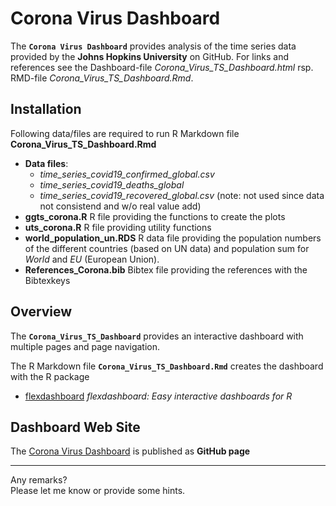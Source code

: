 
<!-- README.md is generated from README.Rmd. Please edit that file -->

# Corona Virus Dashboard

The **`Corona Virus Dashboard`** provides analysis of the time series
data provided by the **Johns Hopkins University** on GitHub. For links
and references see the Dashboard-file
*Corona\_Virus\_TS\_Dashboard.html* rsp. RMD-file
*Corona\_Virus\_TS\_Dashboard.Rmd*.

## Installation

Following data/files are required to run R Markdown file
**Corona\_Virus\_TS\_Dashboard.Rmd**

  - **Data files**:
      - *time\_series\_covid19\_confirmed\_global.csv*
      - *time\_series\_covid19\_deaths\_global*
      - *time\_series\_covid19\_recovered\_global.csv* (note: not used
        since data not consistend and w/o real value add)
  - **ggts\_corona.R** R file providing the functions to create the
    plots
  - **uts\_corona.R** R file providing utility functions
  - **world\_population\_un.RDS** R data file providing the population
    numbers of the different countries (based on UN data) and population
    sum for *World* and *EU* (European Union).
  - **References\_Corona.bib** Bibtex file providing the references with
    the Bibtexkeys

## Overview

The **`Corona_Virus_TS_Dashboard`** provides an interactive dashboard
with multiple pages and page navigation.

The R Markdown file **`Corona_Virus_TS_Dashboard.Rmd`** creates the
dashboard with the R package

  - [flexdashboard](https://rmarkdown.rstudio.com/flexdashboard/)
    *flexdashboard: Easy interactive dashboards for R*

## Dashboard Web Site

The [Corona Virus Dashboard](https://wovollmer.github.io/github.io/) is
published as **GitHub page**

-----

Any remarks?  
Please let me know or provide some hints.
